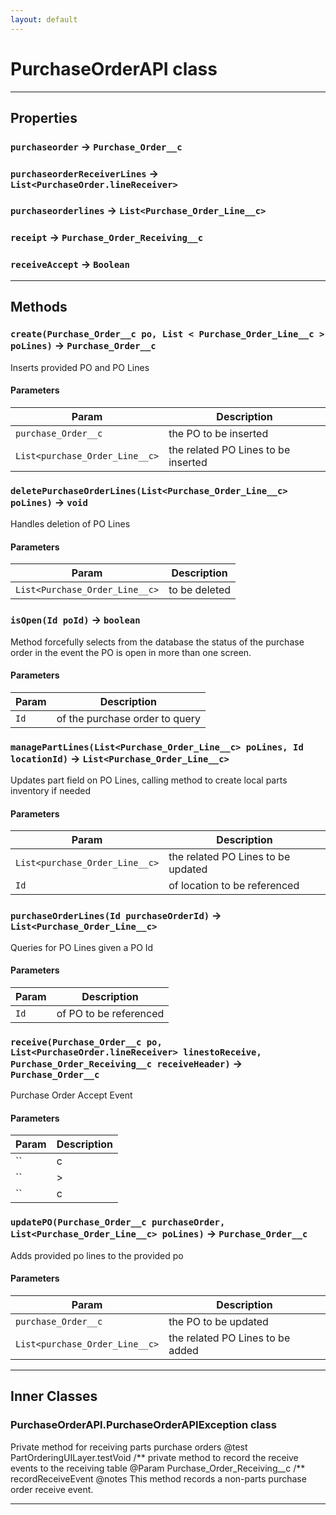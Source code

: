 ```yaml
---
layout: default
---
```

# PurchaseOrderAPI class
---
## Properties

### `purchaseorder` → `Purchase_Order__c`

### `purchaseorderReceiverLines` → `List<PurchaseOrder.lineReceiver>`

### `purchaseorderlines` → `List<Purchase_Order_Line__c>`

### `receipt` → `Purchase_Order_Receiving__c`

### `receiveAccept` → `Boolean`

---
## Methods
### `create(Purchase_Order__c po, List < Purchase_Order_Line__c > poLines)` → `Purchase_Order__c`

 Inserts provided PO and PO Lines

#### Parameters
|Param|Description|
|-----|-----------|
|`purchase_Order__c` |  the PO to be inserted |
|`List<purchase_Order_Line__c>` |  the related PO Lines to be inserted |

### `deletePurchaseOrderLines(List<Purchase_Order_Line__c> poLines)` → `void`

 Handles deletion of PO Lines

#### Parameters
|Param|Description|
|-----|-----------|
|`List<Purchase_Order_Line__c>` |  to be deleted |

### `isOpen(Id poId)` → `boolean`

 Method forcefully selects from the database the status of the purchase order in the event the PO is open in more than one screen.

#### Parameters
|Param|Description|
|-----|-----------|
|`Id` |  of the purchase order to query |

### `managePartLines(List<Purchase_Order_Line__c> poLines, Id locationId)` → `List<Purchase_Order_Line__c>`

 Updates part field on PO Lines, calling method to create local parts inventory if needed

#### Parameters
|Param|Description|
|-----|-----------|
|`List<purchase_Order_Line__c>` |  the related PO Lines to be updated |
|`Id` |  of location to be referenced |

### `purchaseOrderLines(Id purchaseOrderId)` → `List<Purchase_Order_Line__c>`

 Queries for PO Lines given a PO Id

#### Parameters
|Param|Description|
|-----|-----------|
|`Id` |  of PO to be referenced |

### `receive(Purchase_Order__c po, List<PurchaseOrder.lineReceiver> linestoReceive, Purchase_Order_Receiving__c receiveHeader)` → `Purchase_Order__c`

 Purchase Order Accept Event

#### Parameters
|Param|Description|
|-----|-----------|
|`` | c |
|`` | > |
|`` | c |

### `updatePO(Purchase_Order__c purchaseOrder, List<Purchase_Order_Line__c> poLines)` → `Purchase_Order__c`

 Adds provided po lines to the provided po

#### Parameters
|Param|Description|
|-----|-----------|
|`purchase_Order__c` |  the PO to be updated |
|`List<purchase_Order_Line__c>` |  the related PO Lines to be added |

---
## Inner Classes

### PurchaseOrderAPI.PurchaseOrderAPIException class

 Private method for receiving parts purchase orders @test PartOrderingUILayer.testVoid /** private method to record the receive events to the receiving table @Param Purchase_Order_Receiving__c /** recordReceiveEvent @notes This method records a non-parts purchase order receive event.

---
